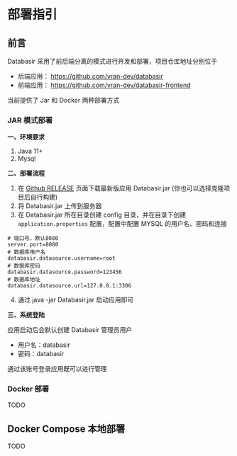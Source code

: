 # 部署指引

## 前言

Databasir 采用了前后端分离的模式进行开发和部署，项目仓库地址分别位于

- 后端应用： https://github.com/vran-dev/databasir
- 前端应用： https://github.com/vran-dev/databasir-frontend

当前提供了 Jar 和 Docker 两种部署方式

### JAR 模式部署

**一、环境要求**

1. Java 11+
2. Mysql

**二、部署流程**

1. 在 [Github RELEASE](https://github.com/vran-dev/databasir/releases) 页面下载最新版应用 Databasir.jar (你也可以选择克隆项目后自行构建)
2. 将 Databasir.jar 上传到服务器
3. 在 Databasir.jar 所在目录创建 config 目录，并在目录下创建 `application.properties` 配置，配置中配置 MYSQL 的用户名、密码和连接

```properties
# 端口号，默认8080
server.port=8080
# 数据库用户名
databasir.datasource.username=root
# 数据库密码
databasir.datasource.password=123456
# 数据库地址
databasir.datasource.url=127.0.0.1:3306
```

4. 通过 java -jar Databasir.jar 启动应用即可

**三、系统登陆**

应用启动后会默认创建 Databasir 管理员用户

- 用户名：databasir
- 密码：databasir

通过该账号登录应用既可以进行管理



### Docker 部署

TODO





## Docker Compose 本地部署

TODO